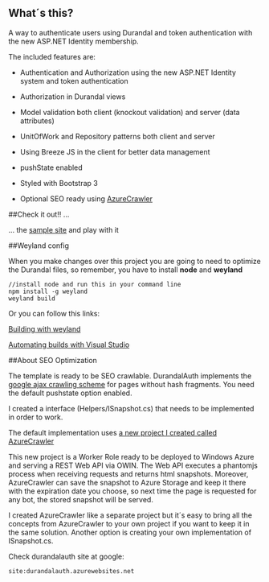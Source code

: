 ## What´s this?

A way to authenticate users using Durandal and token authentication with the new ASP.NET Identity membership.

The included features are:

- Authentication and Authorization using the new ASP.NET Identity system and token authentication

- Authorization in Durandal views

- Model validation both client (knockout validation) and server (data attributes)

- UnitOfWork and Repository patterns both client and server

- Using Breeze JS in the client for better data management

- pushState enabled

- Styled with Bootstrap 3

- Optional SEO ready using [AzureCrawler](http://github.com/yagopv/azurecrawler)


##Check it out!! ...

... the [sample site](https://durandalauth.azurewebsites.net) and play with it

##Weyland config

When you make changes over this project you are going to need to optimize the Durandal files, so remember, you have to install **node** and **weyland**

```
//install node and run this in your command line
npm install -g weyland
weyland build
```

Or you can follow this links:

[Building with weyland](http://durandaljs.com/documentation/Building-with-Weyland/)

[Automating builds with Visual Studio](http://durandaljs.com/documentation/Automating-Builds-with-Visual-Studio/)


##About SEO Optimization

The template is ready to be SEO crawlable. DurandalAuth implements the [google ajax crawling scheme](https://developers.google.com/webmasters/ajax-crawling/docs/getting-started) for pages without hash fragments. You need the default pushstate option enabled.

I created a interface (Helpers/ISnapshot.cs) that needs to be implemented in order to work.

The default implementation uses [a new project I created called AzureCrawler](https://github.com/yagopv/azurecrawler)

This new project is a Worker Role ready to be deployed to Windows Azure and serving a REST Web API via OWIN. The Web API executes a phantomjs process when receiving requests and returns html snapshots. Moreover, AzureCrawler can save the snapshot to Azure Storage and keep it there with the expiration date you choose, so next time the page is requested for any bot, the stored snapshot will be served.

I created AzureCrawler like a separate project but it´s easy to bring all the concepts from AzureCrawler to your own project if you want to keep it in the same solution. Another option is creating your own implementation of ISnapshot.cs.

Check durandalauth site at google:

```
site:durandalauth.azurewebsites.net
```
